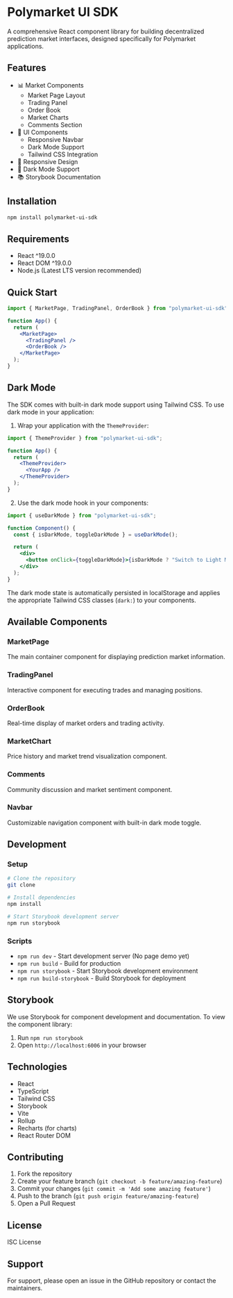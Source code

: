 # Polymarket UI SDK

A comprehensive React component library for building decentralized prediction market interfaces, designed specifically for Polymarket applications.

## Features

- 📊 Market Components
  - Market Page Layout
  - Trading Panel
  - Order Book
  - Market Charts
  - Comments Section
- 🎨 UI Components
  - Responsive Navbar
  - Dark Mode Support
  - Tailwind CSS Integration
- 📱 Responsive Design
- 🌙 Dark Mode Support
- 📚 Storybook Documentation

## Installation

```bash
npm install polymarket-ui-sdk
```

## Requirements

- React ^19.0.0
- React DOM ^19.0.0
- Node.js (Latest LTS version recommended)

## Quick Start

```jsx
import { MarketPage, TradingPanel, OrderBook } from "polymarket-ui-sdk";

function App() {
  return (
    <MarketPage>
      <TradingPanel />
      <OrderBook />
    </MarketPage>
  );
}
```

## Dark Mode

The SDK comes with built-in dark mode support using Tailwind CSS. To use dark mode in your application:

1. Wrap your application with the `ThemeProvider`:

```jsx
import { ThemeProvider } from "polymarket-ui-sdk";

function App() {
  return (
    <ThemeProvider>
      <YourApp />
    </ThemeProvider>
  );
}
```

2. Use the dark mode hook in your components:

```jsx
import { useDarkMode } from "polymarket-ui-sdk";

function Component() {
  const { isDarkMode, toggleDarkMode } = useDarkMode();

  return (
    <div>
      <button onClick={toggleDarkMode}>{isDarkMode ? "Switch to Light Mode" : "Switch to Dark Mode"}</button>
    </div>
  );
}
```

The dark mode state is automatically persisted in localStorage and applies the appropriate Tailwind CSS classes (`dark:`) to your components.

## Available Components

### MarketPage

The main container component for displaying prediction market information.

### TradingPanel

Interactive component for executing trades and managing positions.

### OrderBook

Real-time display of market orders and trading activity.

### MarketChart

Price history and market trend visualization component.

### Comments

Community discussion and market sentiment component.

### Navbar

Customizable navigation component with built-in dark mode toggle.

## Development

### Setup

```bash
# Clone the repository
git clone

# Install dependencies
npm install

# Start Storybook development server
npm run storybook
```

### Scripts

- `npm run dev` - Start development server (No page demo yet)
- `npm run build` - Build for production
- `npm run storybook` - Start Storybook development environment
- `npm run build-storybook` - Build Storybook for deployment

## Storybook

We use Storybook for component development and documentation. To view the component library:

1. Run `npm run storybook`
2. Open `http://localhost:6006` in your browser

## Technologies

- React
- TypeScript
- Tailwind CSS
- Storybook
- Vite
- Rollup
- Recharts (for charts)
- React Router DOM

## Contributing

1. Fork the repository
2. Create your feature branch (`git checkout -b feature/amazing-feature`)
3. Commit your changes (`git commit -m 'Add some amazing feature'`)
4. Push to the branch (`git push origin feature/amazing-feature`)
5. Open a Pull Request

## License

ISC License

## Support

For support, please open an issue in the GitHub repository or contact the maintainers.
